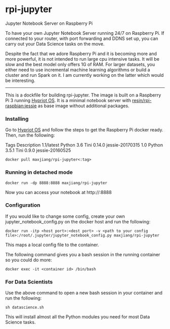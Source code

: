 # rpi-jupyter
Jupyter Notebook Server on Raspberry Pi

To have your own Jupyter Notebook Server running 24/7 on Raspberry Pi. If connected to your router, with port forwarding and DDNS set up, you can carry out your Data Science tasks on the move.

Despite the fact that we adore Raspberry Pi and it is becoming more and more powerful, it is not intended to run large cpu intensive tasks. It will be slow and the best model only offers 1G of RAM. For larger datasets, you either need to use incremental machine learning algorithms or build a cluster and run Spark on it. I am currently working on the latter which would be interesting.

----------
This is a dockfile for building rpi-jupyter. The image is built on a Raspberry Pi 3 running [Hypriot OS](http://blog.hypriot.com/). It is a minimal notebook server with [resin/rpi-raspbian:jessie](https://hub.docker.com/r/resin/rpi-raspbian/) as base image without additional packages.  

### Installing
Go to [Hypriot OS](http://blog.hypriot.com/) and follow the steps to get the Raspberry Pi docker ready. Then, run the following:

Tags        Description
1.1/latest  Python 3.6 Tini 0.14.0 jessie-20170315
1.0         Python 3.5.1 Tini 0.9.0 jessie-20160525

    docker pull maxjiang/rpi-jupyter<:tag>


### Running in detached mode
    docker run -dp 8888:8888 maxjiang/rpi-jupyter 

Now you can access your notebook at http://<docker host IP address>:8888

### Configuration
If you would like to change some config, create your own jupyter_notebook_config.py on the docker host and run the following:

    docker run -itp <host port>:<dest port> -v <path to your config file>:/root/.jupyter/jupyter_notebook_config.py maxjiang/rpi-jupyter

This maps a local config file to the container.

The following command gives you a bash session in the running container so you could do more:

    docker exec -it <container id> /bin/bash

### For Data Scientists
Use the above command to open a new bash session in your container and run the following:

    sh datascience.sh
    
This will install almost all the Python modules you need for most Data Science tasks.

